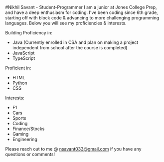 #Nikhil Savant - Student-Programmer 
I am a junior at Jones College Prep, and have a deep enthusiasm for coding. I've been coding since 6th grade, starting off with block code & advancing to more challenging programming languages. Below you will see my proficiencies & interests. 

Building Proficiency in: 
- Java (Currently enrolled in CSA and plan on making a project independent from school after the course is completed)
- JavaScript
- TypeScript

Proficient in: 
- HTML 
- Python
- CSS

Interests: 
- F1 
- Cars
- Sports 
- Coding 
- Finance/Stocks
- Gaming
- Engineering 

Please reach out to me @ nsavant033@gmail.com if you have any questions or comments!
